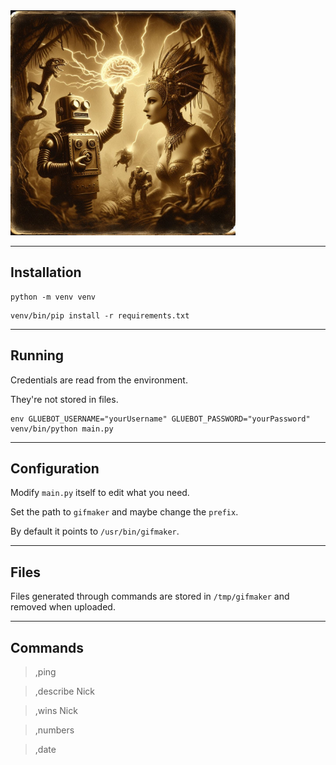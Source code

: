 <img src="describe.jpg" width="360">

---

## Installation

```shell
python -m venv venv
```

```shell
venv/bin/pip install -r requirements.txt
```

---

## Running

Credentials are read from the environment.

They're not stored in files.

```shell
env GLUEBOT_USERNAME="yourUsername" GLUEBOT_PASSWORD="yourPassword" venv/bin/python main.py
```

---

## Configuration

Modify `main.py` itself to edit what you need.

Set the path to `gifmaker` and maybe change the `prefix`.

By default it points to `/usr/bin/gifmaker`.

---

## Files

Files generated through commands are stored in `/tmp/gifmaker` and removed when uploaded.

---

## Commands

> ,ping

> ,describe Nick

> ,wins Nick

> ,numbers

> ,date